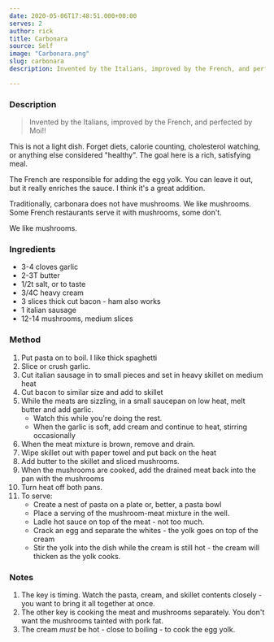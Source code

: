 ```yaml
---
date: 2020-05-06T17:48:51.000+00:00
serves: 2
author: rick
title: Carbonara
source: Self
image: "Carbonara.png"
slug: carbonara
description: Invented by the Italians, improved by the French, and perfected by Moi

---
```

### Description

> Invented by the Italians, improved by the French, and perfected by Moi!!

This is not a light dish.  Forget diets, calorie counting, cholesterol watching, or anything else considered "healthy".  The goal here is a rich, satisfying meal.

The French are responsible for adding the egg yolk.  You can leave it out, but it really enriches the sauce.  I think it's a great addition.

Traditionally, carbonara does not have mushrooms.  We like mushrooms.  Some French restaurants serve it with mushrooms, some don't.

We like mushrooms.

### Ingredients

* 3-4 cloves garlic
* 2-3T butter
* 1/2t salt, or to taste
* 3/4C heavy cream
* 3 slices thick cut bacon - ham also works
* 1 italian sausage
* 12-14 mushrooms, medium slices

### Method

 1. Put pasta on to boil.  I like thick spaghetti
 2. Slice or crush garlic.
 3. Cut italian sausage in to small pieces and set in heavy skillet on medium heat
 4. Cut bacon to similar size and add to skillet
 5. While the meats are sizzling, in a small saucepan on low heat, melt butter and add garlic.
    * Watch this while you're doing the rest.
    * When the garlic is soft, add cream and continue to heat, stirring occasionally
 6. When the meat mixture is brown, remove and drain.
 7. Wipe skillet out with paper towel and put back on the heat
 8. Add butter to the skillet and sliced mushrooms.
 9. When the mushrooms are cooked, add the drained meat back into the pan with the mushrooms
10. Turn heat off both pans.
11. To serve:
    * Create a nest of pasta on a plate or, better, a pasta bowl
    * Place a serving of the mushroom-meat mixture in the well.
    * Ladle hot sauce on top of the meat - not too much.
    * Crack an egg and separate the whites - the yolk goes on top of the cream
    * Stir the yolk into the dish while the cream is still hot - the cream will thicken as the yolk cooks.

### Notes

1. The key is timing.  Watch the pasta, cream, and skillet contents closely - you want to bring it all together at once.
2. The other key is cooking the meat and mushrooms separately.  You don't want the mushrooms tainted with pork fat.
3. The cream _must_ be hot - close to boiling - to cook the egg yolk.